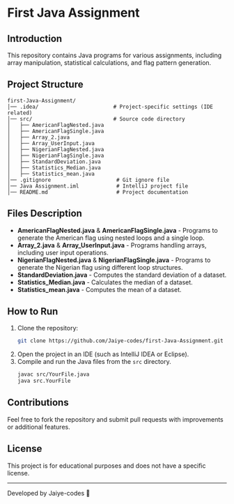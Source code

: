 <h1>First Java Assignment</h1>

<h2>Introduction</h2>
This repository contains Java programs for various assignments, including array manipulation, statistical calculations, and flag pattern generation.

## Project Structure
```
first-Java-Assignment/
│── .idea/                        # Project-specific settings (IDE related)
│── src/                          # Source code directory
│   ├── AmericanFlagNested.java
│   ├── AmericanFlagSingle.java
│   ├── Array_2.java
│   ├── Array_UserInput.java
│   ├── NigerianFlagNested.java
│   ├── NigerianFlagSingle.java
│   ├── StandardDeviation.java
│   ├── Statistics_Median.java
│   ├── Statistics_mean.java
│── .gitignore                     # Git ignore file
│── Java Assignment.iml            # IntelliJ project file
│── README.md                      # Project documentation
```

## Files Description
- **AmericanFlagNested.java** & **AmericanFlagSingle.java** - Programs to generate the American flag using nested loops and a single loop.
- **Array_2.java** & **Array_UserInput.java** - Programs handling arrays, including user input operations.
- **NigerianFlagNested.java** & **NigerianFlagSingle.java** - Programs to generate the Nigerian flag using different loop structures.
- **StandardDeviation.java** - Computes the standard deviation of a dataset.
- **Statistics_Median.java** - Calculates the median of a dataset.
- **Statistics_mean.java** - Computes the mean of a dataset.

## How to Run
1. Clone the repository:
   ```sh
   git clone https://github.com/Jaiye-codes/first-Java-Assignment.git
   ```
2. Open the project in an IDE (such as IntelliJ IDEA or Eclipse).
3. Compile and run the Java files from the `src` directory.
   ```sh
   javac src/YourFile.java
   java src.YourFile
   ```

## Contributions
Feel free to fork the repository and submit pull requests with improvements or additional features.

## License
This project is for educational purposes and does not have a specific license.

---
Developed by Jaiye-codes 🚀

